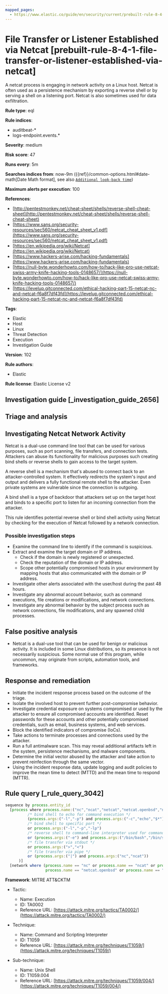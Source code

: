 ```yaml
---
mapped_pages:
  - https://www.elastic.co/guide/en/security/current/prebuilt-rule-8-4-1-file-transfer-or-listener-established-via-netcat.html
---
```


# File Transfer or Listener Established via Netcat [prebuilt-rule-8-4-1-file-transfer-or-listener-established-via-netcat]

A netcat process is engaging in network activity on a Linux host. Netcat is often used as a persistence mechanism by exporting a reverse shell or by serving a shell on a listening port. Netcat is also sometimes used for data exfiltration.

**Rule type**: eql

**Rule indices**:

* auditbeat-*
* logs-endpoint.events.*

**Severity**: medium

**Risk score**: 47

**Runs every**: 5m

**Searches indices from**: now-9m ({{ref}}/common-options.html#date-math[Date Math format], see also [`Additional look-back time`](docs-content://solutions/security/detect-and-alert/create-detection-rule.md#rule-schedule))

**Maximum alerts per execution**: 100

**References**:

* [http://pentestmonkey.net/cheat-sheet/shells/reverse-shell-cheat-sheet](http://pentestmonkey.net/cheat-sheet/shells/reverse-shell-cheat-sheet)
* [https://www.sans.org/security-resources/sec560/netcat_cheat_sheet_v1.pdf](https://www.sans.org/security-resources/sec560/netcat_cheat_sheet_v1.pdf)
* [https://en.wikipedia.org/wiki/Netcat](https://en.wikipedia.org/wiki/Netcat)
* [https://www.hackers-arise.com/hacking-fundamentals](https://www.hackers-arise.com/hacking-fundamentals)
* [https://null-byte.wonderhowto.com/how-to/hack-like-pro-use-netcat-swiss-army-knife-hacking-tools-0148657/](https://null-byte.wonderhowto.com/how-to/hack-like-pro-use-netcat-swiss-army-knife-hacking-tools-0148657/)
* [https://levelup.gitconnected.com/ethical-hacking-part-15-netcat-nc-and-netcat-f6a8f7df43fd](https://levelup.gitconnected.com/ethical-hacking-part-15-netcat-nc-and-netcat-f6a8f7df43fd)

**Tags**:

* Elastic
* Host
* Linux
* Threat Detection
* Execution
* Investigation Guide

**Version**: 102

**Rule authors**:

* Elastic

**Rule license**: Elastic License v2

## Investigation guide [_investigation_guide_2656]

## Triage and analysis

## Investigating Netcat Network Activity

Netcat is a dual-use command line tool that can be used for various purposes, such as port scanning, file transfers, and
connection tests. Attackers can abuse its functionality for malicious purposes such creating bind shells or reverse
shells to gain access to the target system.

A reverse shell is a mechanism that's abused to connect back to an attacker-controlled system. It effectively redirects
the system's input and output and delivers a fully functional remote shell to the attacker. Even private systems are
vulnerable since the connection is outgoing.

A bind shell is a type of backdoor that attackers set up on the target host and binds to a specific port to listen for
an incoming connection from the attacker.

This rule identifies potential reverse shell or bind shell activity using Netcat by checking for the execution of Netcat
followed by a network connection.

### Possible investigation steps

- Examine the command line to identify if the command is suspicious.
- Extract and examine the target domain or IP address.
  - Check if the domain is newly registered or unexpected.
  - Check the reputation of the domain or IP address.
  - Scope other potentially compromised hosts in your environment by mapping hosts that also communicated with the
  domain or IP address.
- Investigate other alerts associated with the user/host during the past 48 hours.
- Investigate any abnormal account behavior, such as command executions, file creations or modifications, and network
connections.
- Investigate any abnormal behavior by the subject process such as network connections, file modifications, and any
spawned child processes.

## False positive analysis

- Netcat is a dual-use tool that can be used for benign or malicious activity. It is included in some Linux
distributions, so its presence is not necessarily suspicious. Some normal use of this program, while uncommon, may
originate from scripts, automation tools, and frameworks.

## Response and remediation

- Initiate the incident response process based on the outcome of the triage.
- Isolate the involved host to prevent further post-compromise behavior.
- Investigate credential exposure on systems compromised or used by the attacker to ensure all compromised accounts are
identified. Reset passwords for these accounts and other potentially compromised credentials, such as email, business
systems, and web services.
- Block the identified indicators of compromise (IoCs).
- Take actions to terminate processes and connections used by the attacker.
- Run a full antimalware scan. This may reveal additional artifacts left in the system, persistence mechanisms, and
malware components.
- Determine the initial vector abused by the attacker and take action to prevent reinfection through the same vector.
- Using the incident response data, update logging and audit policies to improve the mean time to detect (MTTD) and the
mean time to respond (MTTR).

## Rule query [_rule_query_3042]

```js
sequence by process.entity_id
  [process where process.name:("nc","ncat","netcat","netcat.openbsd","netcat.traditional") and (
          /* bind shell to echo for command execution */
          (process.args:("-l","-p") and process.args:("-c","echo","$*"))
          /* bind shell to specific port */
          or process.args:("-l","-p","-lp")
          /* reverse shell to command-line interpreter used for command execution */
          or (process.args:("-e") and process.args:("/bin/bash","/bin/sh"))
          /* file transfer via stdout */
          or process.args:(">","<")
          /* file transfer via pipe */
          or (process.args:("|") and process.args:("nc","ncat"))
      )]
  [network where (process.name == "nc" or process.name == "ncat" or process.name == "netcat" or
                  process.name == "netcat.openbsd" or process.name == "netcat.traditional")]
```

**Framework**: MITRE ATT&CKTM

* Tactic:

    * Name: Execution
    * ID: TA0002
    * Reference URL: [https://attack.mitre.org/tactics/TA0002/](https://attack.mitre.org/tactics/TA0002/)

* Technique:

    * Name: Command and Scripting Interpreter
    * ID: T1059
    * Reference URL: [https://attack.mitre.org/techniques/T1059/](https://attack.mitre.org/techniques/T1059/)

* Sub-technique:

    * Name: Unix Shell
    * ID: T1059.004
    * Reference URL: [https://attack.mitre.org/techniques/T1059/004/](https://attack.mitre.org/techniques/T1059/004/)



